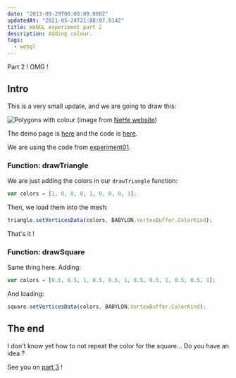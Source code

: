 ```yaml
---
date: "2013-09-29T00:00:00.000Z"
updatedAt: "2021-05-24T21:08:07.814Z"
title: WebGL experiment part 2
description: Adding colour.
tags:
  - webgl
---
```


Part 2 ! OMG !

## Intro

This is a very small update, and we are going to draw this:

![Polygons with colour](/contentful/62g5dRKJWnhDkjxHoQPAxU/9eb34b8877e8bfeca299a55e4dd0cf83/lesson03.jpg)
(image from [NeHe website](http://nehe.gamedev.net/tutorial/lessons_01__05/22004/))

The demo page is [here](https://dev.ehret.me/webgl-experiments/experiment02.html) and the code is [here](https://github.com/SiegfriedEhret/webgl-experiments).

We are using the code from [experiment01](/webgl-experiment-part-1-your-first-polygons/).

### Function: drawTriangle

We are just adding the colors in our `drawTriangle` function:

```javascript
var colors = [1, 0, 0, 0, 1, 0, 0, 0, 1];
```

Then, we load them into the mesh:

```javascript
triangle.setVerticesData(colors, BABYLON.VertexBuffer.ColorKind);
```

That's it !

### Function: drawSquare

Same thing here. Adding:

```javascript
var colors = [0.5, 0.5, 1, 0.5, 0.5, 1, 0.5, 0.5, 1, 0.5, 0.5, 1];
```

And loading:

```javascript
square.setVerticesData(colors, BABYLON.VertexBuffer.ColorKind);
```

## The end

I don't know yet how to not repeat the color for the square... Do you have an idea ?

See you on [part 3](/webgl-experiment-part-3-rotation/) !

